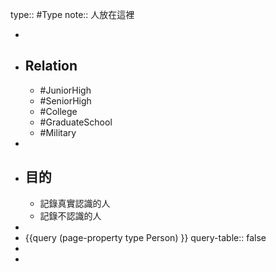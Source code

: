 type:: #Type 
note:: 人放在這裡

-
- ## Relation
	- #JuniorHigh
	- #SeniorHigh
	- #College
	- #GraduateSchool
	- #Military
-
- ## 目的
	- 記錄真實認識的人
	- 記錄不認識的人
-
- {{query (page-property type Person) }}
  query-table:: false
-
-